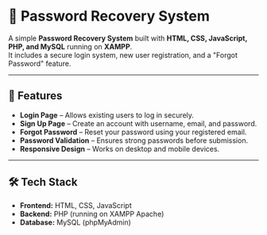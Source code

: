 # 🔐 Password Recovery System

A simple **Password Recovery System** built with **HTML, CSS, JavaScript, PHP, and MySQL** running on **XAMPP**.  
It includes a secure login system, new user registration, and a "Forgot Password" feature.

---

## 📌 Features
- **Login Page** – Allows existing users to log in securely.
- **Sign Up Page** – Create an account with username, email, and password.
- **Forgot Password** – Reset your password using your registered email.
- **Password Validation** – Ensures strong passwords before submission.
- **Responsive Design** – Works on desktop and mobile devices.

---

## 🛠️ Tech Stack
- **Frontend:** HTML, CSS, JavaScript
- **Backend:** PHP (running on XAMPP Apache)
- **Database:** MySQL (phpMyAdmin)


